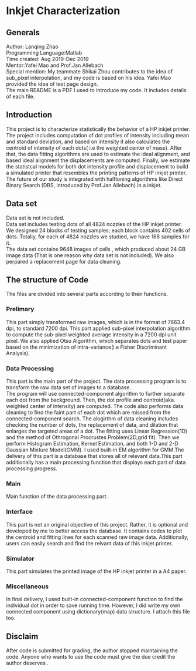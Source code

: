 # Inkjet Characterization

## Generals
Author: Lanqing Zhao\
Programming Language:Matlab\
Time created: Aug 2019-Dec 2019\
Mentor:Yafei Mao and Prof.Jan Allebach\
Special mention: My teammate Shikai Zhou contributes to the idea of sub_pixel interpolation, and my code is based on his idea. Yafei Mao provided the idea of test page design.\
The main README is a PDF I used to introduce my code. It includes details of each file.

## Introduction
This project is to characterize statistically the behavior of a HP inkjet printer. The project includes computation of dot profiles of intensity including mean and standard deviation, and based on intensity it also calculates the centroid of intensity of each dots( i.e the weighted center of mass). After that, the data fitting algorithms are used to estimate the ideal alignment, and based ideal alignment the displacements are computed. Finally, we estimate the statistcal models for both dot intensity profile and displacement to build a simulated printer that resembles the printing patterns of HP inkjet printer.\
The future of our study is integrated with halftoning algorithms like Direct Binary Search (DBS, introduced by Prof.Jan Allebach) in a inkjet.
## Data set
Data set is not included.\
Data set includes testing dots of all 4824 nozzles of the HP inkjet printer. We designed 24 blocks of testing samples; each block contains 402 cells of dots. Totally, for each of 4824 nozzles we studied, we have 168 samples for it.\
The data set contains 9648 images of cells , which produced about 24 GB image data (That is one reason why data set is not included).
We also perpared a replacement page for data cleaning.

## The structure of Code
The files are divided into several parts according to their functions.
### Prelimary 
This part simply transformed raw images, which is in the format of 7663.4 dpi, to standard 7200 dpi. This part applied sub-pixel interpolation algorithm to compute the sub-pixel weighted average intensity in a 7200 dpi unit pixel. We also applied Otsu Algorithm, which separates dots and test paper based on the minimization of intra-variance(i.e Fisher Discriminant Analysis). 
### Data Processing
This part is the main part of the project. The data processing program is to transform the raw data set of images to a database. \
The program will use connected-component algorithm to further separate each dot from the background. Then, the dot profile and centroid(aka. weighted center of intensity) are computed. The code also performs data cleaning to find the faint part of each dot which are missed from the connected-component search. The alogirthm of data cleaning includes checking the number of dots, the replacement of data, and dilation that enlarges the targeted areas of a dot. The fitting uses Linear Regression(1D) and the method of Othrogonal Procrustes Problem(2D,grid fit). Then we perform Histogram Estimation, Kernel Estimation, and both 1-D and 2-D Gaussian Mixture Model(GMM). I used built-in EM algorithm for GMM.The delivery of this part is a database that stores all of relevant data.This part additionally has a main processing function that displays each part of data processing progress. 
### Main
Main function of the data processing part.
### Interface
This part is not an original objective of this project. Rather, it is optional and developed by me to better access the database. It contains codes to plot the centroid and fitting lines for each scanned raw image data. Additionally, users can easily search and find the relvant data of this inkjet printer. 
### Simulator
This part simulates the printed image of the HP inkjet printer in a A4 paper. 
### Miscellaneous
In final delivery, I used built-in connected-component function to find the individual dot in order to save running time. However, I did write my own connected component using dictionary(map) data structure. I attach this file too.

## Disclaim
After code is submitted for grading, the author stopped maintaining the code. Anyone who wants to use the code must give the due credit the author deserves .




